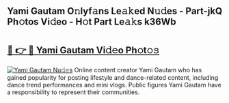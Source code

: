 ## Yami Gautam O𝚗lyf𝚊ns Le𝚊𝚔ed N𝚞𝚍es - Part-jkQ Ph𝚘tos Vi𝚍eo - H𝚘t Part Le𝚊𝚔s k36Wb

# <h2><a href="http://hfabuy.feru.top/?c=Yami+Gautam">🔗 👉 🔴 Yami Gautam Vi𝚍𝚎o Ph𝚘t𝚘𝚜</a></h2>

[![Yami Gautam Nu𝚍𝚎s](https://i.imgur.com/0TWrTi3.gif)](http://hfabuy.feru.top/?c=Yami+Gautam)
Online content creator Yami Gautam who has gained popularity for posting lifestyle and dance-related content, including dance trend performances and mini vlogs. Public figures Yami Gautam have a responsibility to represent their communities. 
